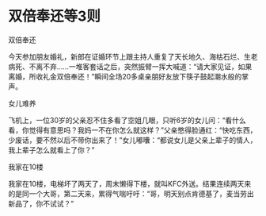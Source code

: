 # 双倍奉还等3则

双倍奉还

今天参加朋友婚礼，新郎在证婚环节上跟主持人重复了天长地久、海枯石烂、生老病死、不离不弃……一堆客套话之后，突然振臂一挥大喊道：“请大家见证，如果离婚，所收礼金双倍奉还！”瞬间全场20多桌亲朋好友放下筷子鼓起潮水般的掌声。

女儿难养

飞机上，一位30岁的父亲忍不住多看了空姐几眼，只听6岁的女儿问：“看什么看，你觉得有意思吗？我妈一不在你怎么就这样？”父亲憋得脸通红：“快吃东西，少废话，要不然以后不带你出来了！”女儿嘟囔：“都说女儿是父亲上辈子的情人，我上辈子怎么就看上了你？”

我家在10楼

我家在10楼，电梯坏了两天了，周末懒得下楼，就叫KFC外送。结果连续两天来的是同一个大哥，第二天来，累得气喘吁吁：“哥，明天别点肯德基了，麦当劳出新品了，你不试试？”